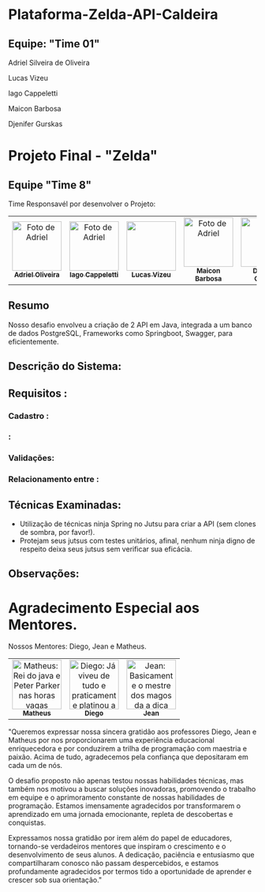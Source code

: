 # Plataforma-Zelda-API-Caldeira
<h2>Equipe: "Time 01" </h2>
<p>Adriel Silveira de Oliveira</p>
<p>Lucas Vizeu</p>
<p>Iago Cappeletti</p>
<p>Maicon Barbosa</p>
<p>Djenifer Gurskas</p>


# Projeto Final - "Zelda"

## Equipe "Time 8"


Time Responsavél por desenvolver o Projeto:

<table>
  <tr>
    <td align="center">
      <a href="#">
       <img src="https://avatars.githubusercontent.com/u/121925084?v=4" width="100px;" alt="Foto de Adriel"/><br>
        <sub>
          <b>Adriel Oliveira</b>
        </sub>
      </a>
    </td>
    <td align="center">
      <a href="#">
        <img src="https://avatars.githubusercontent.com/u/113685735?v=4" width="100px;" alt="Foto de Adriel"/><br>
        <sub>
          <b>Iago Cappeletti</b>
        </sub>
      </a>
    </td>
    <td align="center">
      <a href="#">
        <img src="https://avatars.githubusercontent.com/u/102694035?v=4" width="100px; alt="Foto de Lucas Vizeu"/><br>
        <sub>
          <b>Lucas Vizeu</b>
        </sub>
      </a>
    </td>
      <td align="center">
      <a href="#">
        <img src="" width="100px;" alt="Foto de Adriel" width="100px; alt="Foto de Maicon Barbosa"/><br>
        <sub>
          <b>Maicon Barbosa</b>
        </sub>
      </a>
    </td>
      <td align="center">
      <a href="#">
        <img src="https://avatars.githubusercontent.com/u/102686979?v=4" width="100px; alt="Djenifer Gustav"/><br>
        <sub>
          <b>Djenifer Gustav</b>
        </sub>
      </a>
    </td>
  </tr>
</table>

## Resumo



Nosso desafio envolveu a criação de 2 API em Java, integrada a um banco de dados PostgreSQL, Frameworks como Springboot, Swagger, para eficientemente.



## Descrição do Sistema:



## Requisitos :

### Cadastro :



### :


### Validações:


### Relacionamento entre :



## Técnicas Examinadas:

- Utilização de técnicas ninja Spring no Jutsu para criar a API (sem clones de sombra, por favor!).
- Protejam seus jutsus com testes unitários, afinal, nenhum ninja digno de respeito deixa seus jutsus sem verificar sua eficácia.

## Observações:




# Agradecimento Especial aos Mentores.

Nossos Mentores: Diego, Jean e Matheus.

<table>
  <tr>
    <td align="center">
      <a href="#">
        <img src=https://avatars.githubusercontent.com/u/9812015?v=4 width="100px;" alt=" Matheus: Rei do java e Peter Parker nas horas vagas"/><br>
        <sub>
          <b>Matheus</b>
        </sub>
      </a>
    </td>
    <td align="center">
      <a href="#">
        <img src=https://avatars.githubusercontent.com/u/46655332?v=4 width="100px;" alt="Diego: Já viveu de tudo e praticamente platinou a vida "/><br>
        <sub>
          <b>Diego</b>
        </sub>
      </a>
    </td>
    <td align="center">
      <a href="#">
        <img src=https://media.licdn.com/dms/image/D4D03AQGvKoeWAf2Mzw/profile-displayphoto-shrink_200_200/0/1685930462169?e=1703116800&v=beta&t=xJqUsQp1cu2wMVPOXPqRth3Oybn7-YsrRzQDKJeaHBs width="100px;" alt="Jean: Basicamente o mestre dos magos da a dica mas com muitos spoilers pelo caminho"/><br>
        <sub>
          <b>Jean</b>
        </sub>
      </a>
    </td>
  </tr>
</table>

"Queremos expressar nossa sincera gratidão aos professores Diego, Jean e Matheus por nos proporcionarem uma experiência educacional enriquecedora e por conduzirem a trilha de programação com maestria e paixão. Acima de tudo, agradecemos pela confiança que depositaram em cada um de nós.

O desafio proposto não apenas testou nossas habilidades técnicas, mas também nos motivou a buscar soluções inovadoras, promovendo o trabalho em equipe e o aprimoramento constante de nossas habilidades de programação. Estamos imensamente agradecidos por transformarem o aprendizado em uma jornada emocionante, repleta de descobertas e conquistas.

Expressamos nossa gratidão por irem além do papel de educadores, tornando-se verdadeiros mentores que inspiram o crescimento e o desenvolvimento de seus alunos. A dedicação, paciência e entusiasmo que compartilharam conosco não passam despercebidos, e estamos profundamente agradecidos por termos tido a oportunidade de aprender e crescer sob sua orientação."



